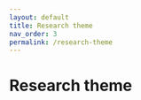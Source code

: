 ```yaml
---
layout: default
title: Research theme
nav_order: 3
permalink: /research-theme
---
```


# Research theme
